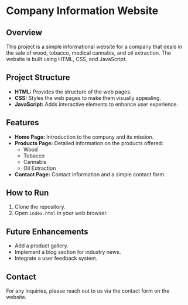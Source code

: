 # Company Information Website

## Overview
This project is a simple informational website for a company that deals in the sale of wood, tobacco, medical cannabis, and oil extraction. The website is built using HTML, CSS, and JavaScript.

## Project Structure
- **HTML:** Provides the structure of the web pages.
- **CSS:** Styles the web pages to make them visually appealing.
- **JavaScript:** Adds interactive elements to enhance user experience.

## Features
- **Home Page:** Introduction to the company and its mission.
- **Products Page:** Detailed information on the products offered:
  - Wood
  - Tobacco
  - Cannabis
  - Oil Extraction
- **Contact Page:** Contact information and a simple contact form.

## How to Run
1. Clone the repository.
2. Open `index.html` in your web browser.

## Future Enhancements
- Add a product gallery.
- Implement a blog section for industry news.
- Integrate a user feedback system.

## Contact
For any inquiries, please reach out to us via the contact form on the website.
